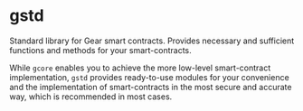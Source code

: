 # gstd

Standard library for Gear smart contracts. Provides necessary and sufficient functions and methods for your smart-contracts.

While `gcore` enables you to achieve the more low-level smart-contract implementation, `gstd` provides ready-to-use modules for your convenience and the implementation of smart-contracts in the most secure and accurate way, which is recommended in most cases. 

